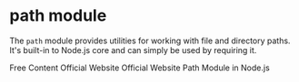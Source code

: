# path module

The `path` module provides utilities for working with file and directory paths. It's built-in to Node.js core and can simply be used by requiring it.

<ResourceGroupTitle>Free Content</ResourceGroupTitle>
<BadgeLink colorScheme='blue' badgeText='Official API Reference' href='https://nodejs.org/api/path.html'>Official Website</BadgeLink>
<BadgeLink colorScheme='yellow' badgeText='Official Docs' href='https://nodejs.dev/en/learn/the-nodejs-path-module/'>Official Website</BadgeLink>
<BadgeLink badgeText='Watch' href='https://youtu.be/j95Lwxvi9JY'>Path Module in Node.js</BadgeLink>
